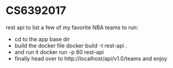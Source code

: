 # CS6392017
rest api to list a few of my favorite NBA teams
to run:
- cd to the app base dir
- build the docker file docker build -t rest-api .
- and run it docker run -p 80 rest-api
- finally head over to http://localhost/api/v1.0/teams and enjoy
